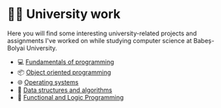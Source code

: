 # 👨‍🎓 University work

Here you will find some interesting university-related projects and assignments I've worked on while studying computer science at Babeș-Bolyai University.

- 💻 [Fundamentals of programming](https://github.com/andrei-dragan/fundamentals-of-programming)
- 📦 [Object oriented programming](https://github.com/andrei-dragan/object-oriented-programming)
- 🌐 [Operating systems](https://github.com/andrei-dragan/operating-systems)
- 🧱 [Data structures and algorithms](https://github.com/andrei-dragan/data-structures-and-algorithms)
- 🤔 [Functional and Logic Programming](https://github.com/andrei-dragan/functional-and-logic-programming)

